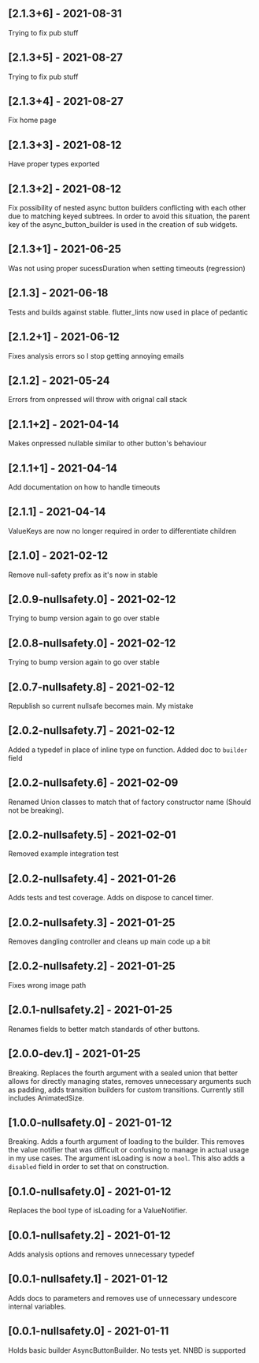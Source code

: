 ## [2.1.3+6] - 2021-08-31
Trying to fix pub stuff

## [2.1.3+5] - 2021-08-27
Trying to fix pub stuff

## [2.1.3+4] - 2021-08-27
Fix home page

## [2.1.3+3] - 2021-08-12
Have proper types exported

## [2.1.3+2] - 2021-08-12
Fix possibility of nested async button builders conflicting with each other due to matching keyed subtrees. In order to avoid this situation, the parent key of the async_button_builder is used in the creation of sub widgets.

## [2.1.3+1] - 2021-06-25
Was not using proper sucessDuration when setting timeouts (regression)

## [2.1.3] - 2021-06-18
Tests and builds against stable. flutter_lints now used in place of pedantic

## [2.1.2+1] - 2021-06-12
Fixes analysis errors so I stop getting annoying emails

## [2.1.2] - 2021-05-24
Errors from onpressed will throw with orignal call stack

## [2.1.1+2] - 2021-04-14
Makes onpressed nullable similar to other button's behaviour

## [2.1.1+1] - 2021-04-14
Add documentation on how to handle timeouts

## [2.1.1] - 2021-04-14
ValueKeys are now no longer required in order to differentiate children

## [2.1.0] - 2021-02-12
Remove null-safety prefix as it's now in stable

## [2.0.9-nullsafety.0] - 2021-02-12
Trying to bump version again to go over stable

## [2.0.8-nullsafety.0] - 2021-02-12
Trying to bump version again to go over stable

## [2.0.7-nullsafety.8] - 2021-02-12
Republish so current nullsafe becomes main. My mistake

## [2.0.2-nullsafety.7] - 2021-02-12
Added a typedef in place of inline type on function. Added doc to `builder` field

## [2.0.2-nullsafety.6] - 2021-02-09
Renamed Union classes to match that of factory constructor name (Should not be breaking).

## [2.0.2-nullsafety.5] - 2021-02-01
Removed example integration test

## [2.0.2-nullsafety.4] - 2021-01-26
Adds tests and test coverage. Adds on dispose to cancel timer.

## [2.0.2-nullsafety.3] - 2021-01-25
Removes dangling controller and cleans up main code up a bit

## [2.0.2-nullsafety.2] - 2021-01-25
Fixes wrong image path

## [2.0.1-nullsafety.2] - 2021-01-25
Renames fields to better match standards of other buttons. 

## [2.0.0-dev.1] - 2021-01-25

Breaking. Replaces the fourth argument with a sealed union that better allows for directly managing states, removes unnecessary arguments such as padding, adds transition builders for custom transitions. Currently still includes AnimatedSize.

## [1.0.0-nullsafety.0] - 2021-01-12

Breaking. Adds a fourth argument of loading to the builder. This removes the value notifier that was difficult or confusing to manage in actual usage in my use cases. The argument isLoading is now a `bool`. This also adds a `disabled` field in order to set that on construction.

## [0.1.0-nullsafety.0] - 2021-01-12

Replaces the bool type of isLoading for a ValueNotifier<bool>.

## [0.0.1-nullsafety.2] - 2021-01-12

Adds analysis options and removes unnecessary typedef

## [0.0.1-nullsafety.1] - 2021-01-12

Adds docs to parameters and removes use of unnecessary undescore internal variables.

## [0.0.1-nullsafety.0] - 2021-01-11

Holds basic builder AsyncButtonBuilder. No tests yet. NNBD is supported
